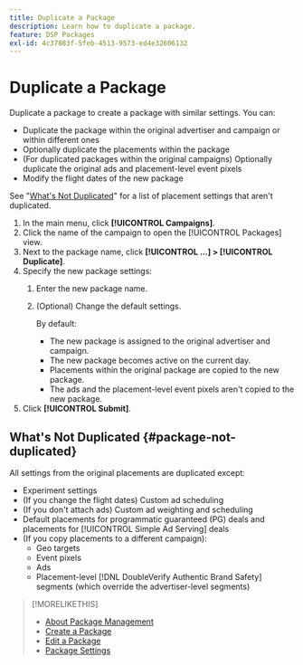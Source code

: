 ```yaml
---
title: Duplicate a Package
description: Learn how to duplicate a package.
feature: DSP Packages
exl-id: 4c37883f-5feb-4513-9573-ed4e32606132
---
```

# Duplicate a Package

Duplicate a package to create a package with similar settings. You can:

* Duplicate the package within the original advertiser and campaign or within different ones
* Optionally duplicate the placements within the package
* (For duplicated packages within the original campaigns) Optionally duplicate the original ads and placement-level event pixels
* Modify the flight dates of the new package

See "[What's Not Duplicated](#package-not-duplicated)" for a list of placement settings that aren't duplicated.

1. In the main menu, click **[!UICONTROL Campaigns]**.
1. Click the name of the campaign to open the [!UICONTROL Packages] view.
1. Next to the package name, click  **[!UICONTROL ...] > [!UICONTROL Duplicate]**.
1. Specify the new package settings:
    1. Enter the new package name.
    1. (Optional) Change the default settings.
    
         By default:
         
         * The new package is assigned to the original advertiser and campaign.
         * The new package becomes active on the current day.<!-- and the flight continues for NN  days. -->
         * Placements within the original package are copied to the new package.
         * The ads and the placement-level event pixels aren't copied to the new package.
1. Click **[!UICONTROL Submit]**.

## What's Not Duplicated {#package-not-duplicated}

All settings from the original placements are duplicated except:

* Experiment settings
* (If you change the flight dates) Custom ad scheduling
* (If you don't attach ads) Custom ad weighting and scheduling
* Default placements for programmatic guaranteed (PG) deals and placements for [!UICONTROL Simple Ad Serving] deals
* (If you copy placements to a different campaign):
    * Geo targets
    * Event pixels
    * Ads
    * Placement-level [!DNL DoubleVerify Authentic Brand Safety] segments (which override the advertiser-level segments)

>[!MORELIKETHIS]
>
>* [About Package Management](package-about.md)
>* [Create a Package](package-create.md)
>* [Edit a Package](package-edit.md)
>* [Package Settings](package-settings.md)

